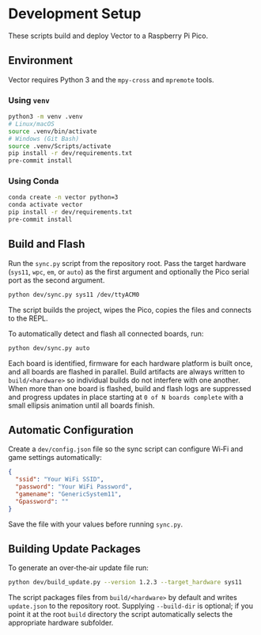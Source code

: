 # Development Setup

These scripts build and deploy Vector to a Raspberry Pi Pico.

## Environment

Vector requires Python 3 and the `mpy-cross` and `mpremote` tools.

### Using `venv`

```bash
python3 -m venv .venv
# Linux/macOS
source .venv/bin/activate
# Windows (Git Bash)
source .venv/Scripts/activate
pip install -r dev/requirements.txt
pre-commit install
```

### Using Conda

```bash
conda create -n vector python=3
conda activate vector
pip install -r dev/requirements.txt
pre-commit install
```

## Build and Flash

Run the `sync.py` script from the repository root. Pass the target hardware (`sys11`, `wpc`, `em`, or `auto`) as the first argument and optionally the Pico serial port as the second argument.

```bash
python dev/sync.py sys11 /dev/ttyACM0
```

The script builds the project, wipes the Pico, copies the files and connects to the REPL.

To automatically detect and flash all connected boards, run:

```bash
python dev/sync.py auto
```

Each board is identified, firmware for each hardware platform is built once,
and all boards are flashed in parallel. Build artifacts are always written to
`build/<hardware>` so individual builds do not interfere with one another.
When more than one board is flashed, build and flash logs are suppressed and
progress updates in place starting at `0 of N boards complete` with a small
ellipsis animation until all boards finish.

## Automatic Configuration

Create a `dev/config.json` file so the sync script can configure Wi‑Fi and game settings automatically:

```json
{
  "ssid": "Your WiFi SSID",
  "password": "Your WiFi Password",
  "gamename": "GenericSystem11",
  "Gpassword": ""
}
```

Save the file with your values before running `sync.py`.

## Building Update Packages

To generate an over‑the‑air update file run:

```bash
python dev/build_update.py --version 1.2.3 --target_hardware sys11
```
The script packages files from `build/<hardware>` by default and writes
`update.json` to the repository root. Supplying `--build-dir` is optional; if
you point it at the root `build` directory the script automatically selects the
appropriate hardware subfolder.
